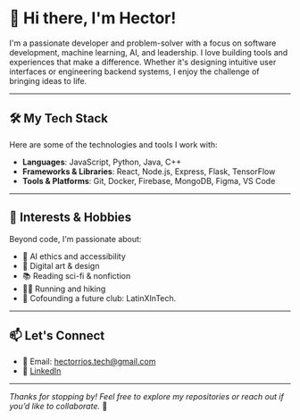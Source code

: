 # 👋 Hi there, I'm Hector!

I'm a passionate developer and problem-solver with a focus on software development, machine learning, AI, and leadership. I love building tools and experiences that make a difference. Whether it's designing intuitive user interfaces or engineering backend systems, I enjoy the challenge of bringing ideas to life.

---

## 🛠️ My Tech Stack  
Here are some of the technologies and tools I work with:

- **Languages**: JavaScript, Python, Java, C++
- **Frameworks & Libraries**: React, Node.js, Express, Flask, TensorFlow
- **Tools & Platforms**: Git, Docker, Firebase, MongoDB, Figma, VS Code

---

## 🌱 Interests & Hobbies  

Beyond code, I'm passionate about:

- 🧠 AI ethics and accessibility
- 🎨 Digital art & design
- 📚 Reading sci-fi & nonfiction
- 🏃‍♂️ Running and hiking
- 🎤 Cofounding a future club: LatinXInTech.

---

## 📫 Let's Connect  

- 📧 Email: hectorrios.tech@gmail.com
- 💼 [LinkedIn](https://www.linkedin.com/in/hectorrios05/)

---

*Thanks for stopping by! Feel free to explore my repositories or reach out if you’d like to collaborate.* 🚀

